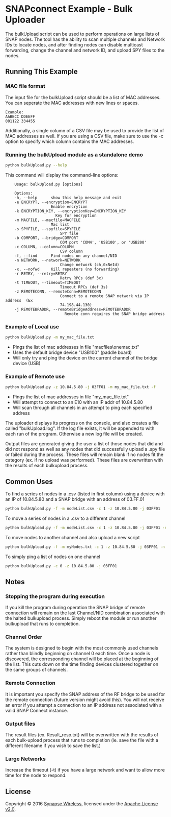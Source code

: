 # SNAPconnect Example - Bulk Uploader

The bulkUpload script can be used to perform operations on large lists 
of SNAP nodes.  The tool has the ability to scan multiple channels and 
Network IDs to locate nodes, and after finding nodes can disable 
multicast forwarding, change the channel and network ID, and upload SPY 
files to the nodes.

## Running This Example

### MAC file format

The input file for the bulkUpload script should be a list of MAC addresses.
You can seperate the MAC addresses with new lines or spaces.

```
Example:
AABBCC DDEEFF
001122 334455
```

Additionally, a single column of a CSV file may be used to provide the 
list of MAC addresses as well.  If you are using a CSV file, make sure 
to use the -c option to specify which column contains the MAC addresses.

### Running the bulkUpload module as a standalone demo

```bash
python bulkUpload.py --help
```

This command will display the command-line options:

```
    Usage: bulkUpload.py [options]

    Options:
    -h, --help      show this help message and exit
    -e ENCRYPT, --encryption=ENCRYPT
        	        Enable encrytion
    -k ENCRYPTION_KEY, --encryptionKey=ENCRYPTION_KEY
                      Key for encryption
    -m MACFILE, --macfile=MACFILE
                	Mac list
    -s SPYFILE, --spyfile=SPYFILE
                        SPY file
    -b COMPORT, --bridge=COMPORT
                       	COM port 'COM4', 'USB100', or 'USB200'
    -c COLUMN, --column=COLUMN
                        CSV column
    -f, --find      Find nodes on any channel/NID
    -n NETWORK, --network=NETWORK
                        Change network (ch,0xNeId)
    -x, --nofwd     Kill repeaters (no forwarding)
    -r RETRY, --retry=RETRY
                        Retry RPCs (def 3x)
    -t TIMEOUT, --timeout=TIMEOUT
                        Timeout RPCs (def 3s)
    -z REMOTECONN, --remoteConn=REMOTECONN
                        Connect to a remote SNAP network via IP address  (Ex
                        74.198.44.130)
    -j REMOTEBRADDR, --remoteBridgeAddress=REMOTEBRADDR
                          Remote conn requires the SNAP bridge address
```

### Example of Local use

```bash
python bulkUpload.py -m my_mac_file.txt
```

- Pings the list of mac addresses in file "macfiles\onemac.txt"
- Uses the default bridge device "USB100"  (paddle board)
- Will only try and ping the device on the current channel of the bridge device (USB)

### Example of Remote use

```bash
python bulkUpload.py -z 10.84.5.80 -j 03FF01 -m my_mac_file.txt -f
```

- Pings the list of mac addresses in file "my_mac_file.txt"
- Will attempt to connect to an E10 with an IP addr of 10.84.5.80
- Will scan through all channels in an attempt to ping each specified address

The uploader displays its progress on the console, and also creates a file
called "bulkUpload.log".  If the log file exists, it will be appended to with
each run of the program. Otherwise a new log file will be created.

Output files are generated giving the user a list of those nodes that did 
and did not respond as well as any nodes that did successfully upload 
a .spy file or failed during the process. These files will remain blank 
if no nodes fit the category (ex. if no upload was performed). These files 
are overwritten with the results of each bulkupload process.

## Common Uses

To find a series of nodes in a .csv (listed in first column) using a 
device with an IP of 10.84.5.80 and a SNAP bridge with an address of 03.FF.01

```bash
python bulkUpload.py -f -m nodeList.csv -c 1 -z 10.84.5.80 -j 03FF01
```

To move a series of nodes in a .csv to a different channel

```bash
python bulkUpload.py -f -m nodeList.csv -c 1 -z 10.84.5.80 -j 03FF01 -n 3,0xbeef
```

To move nodes to another channel and also upload a new script

```bash
python bulkUpload.py -f -m myNodes.txt -c 1 -z 10.84.5.80 -j 03FF01 -n 3,0xbeef -s myScript.spy
```

To simply ping a list of nodes on one channel

```bash
python bulkUpload.py -c 0 -z 10.84.5.80 -j 03FF01
```

## Notes

### Stopping the program during execution

If you kill the program during operation the SNAP bridge of remote 
connection will remain on the last Channel/NID combination associated 
with the halted bulkupload process. Simply reboot the module or run 
another bulkupload that runs to completion.

### Channel Order

The system is designed to begin with the most commonly used channels 
rather than blindly beginning on channel 0 each time. Once a node is 
discovered, the corresponding channel will be placed at the beginning of 
the list. This cuts down on the time finding devices clustered
together on the same groups of channels.

### Remote Connection

It is important you specify the SNAP address of the RF bridge to be used
for the remote connection (future version might avoid this). You will 
not receive an error if you attempt a connection to an IP address not 
associated with a valid SNAP Connect instance.

### Output files

The result files (ex. Result_resp.txt) will be overwritten with the 
results of each bulk-upload process that runs to completion (ie. save the
file with a different filename if you wish to save the list.)

### Large Networks

Increase the timeout (-t) if you have a large network and want to allow
more time for the node to respond.

## License

Copyright © 2016 [Synapse Wireless](http://www.synapse-wireless.com/), licensed under the [Apache License v2.0](LICENSE.md).

<!-- meta-tags: vvv-snapconnect, vvv-python, vvv-example -->
